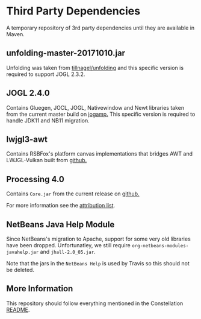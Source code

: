 # Third Party Dependencies
A temporary repository of 3rd party dependencies until they are available in Maven.

## unfolding-master-20171010.jar
Unfolding was taken from [tillnagel/unfolding](https://github.com/tillnagel/unfolding) 
and this specific version is required to support JOGL 2.3.2.

## JOGL 2.4.0
Contains Gluegen, JOCL, JOGL, Nativewindow and Newt libraries taken from the current master build on [jogamp.](https://jogamp.org/deployment/archive/rc/v2.4.0-rc-20200202/) This specific version is required to handle JDK11 and NB11 migration.

## lwjgl3-awt
Contains RSBFox's platform canvas implementations that bridges AWT and LWJGL-Vulkan built from [github.](https://github.com/rsbfox/lwjgl3-awt)

## Processing 4.0
Contains `Core.jar` from the current release on [github.](https://github.com/processing/processing4/tree/processing-1270-4.0a1/core/library)

For more information see the [attribution list](https://github.com/constellation-app/constellation/blob/master/ATTRIBUTION.md).

## NetBeans Java Help Module
Since NetBeans's migration to Apache, support for some very old libraries have been dropped. Unfortunatley, we still require `org-netbeans-modules-javahelp.jar` and `jhall-2.0_05.jar`.

Note that the jars in the `NetBeans Help` is used by Travis so this should not be deleted.

## More Information
This repository should follow everything mentioned in the Constellation 
[README](https://github.com/constellation-app/constellation/blob/master/README.md).

